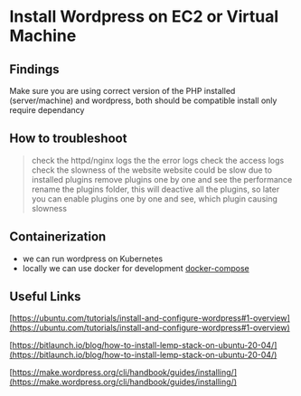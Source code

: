 # Install Wordpress on EC2 or Virtual Machine

## Findings

Make sure you are using correct version of the PHP installed (server/machine) and wordpress, both should be compatible
install only require dependancy

## How to troubleshoot

> check the httpd/nginx logs
> the the error logs
> check the access logs
> check the slowness of the website
> website could be slow due to installed plugins
> remove plugins one by one and see the performance
> rename the plugins folder, this will deactive all the plugins, so later you can enable plugins one by one and see, which plugin causing slowness

## Containerization

- we can run wordpress on Kubernetes
- locally we can use docker for development [docker-compose](docker-compose.yaml)

## Useful Links

[https://ubuntu.com/tutorials/install-and-configure-wordpress#1-overview](https://ubuntu.com/tutorials/install-and-configure-wordpress#1-overview)

[https://bitlaunch.io/blog/how-to-install-lemp-stack-on-ubuntu-20-04/](https://bitlaunch.io/blog/how-to-install-lemp-stack-on-ubuntu-20-04/)

[https://make.wordpress.org/cli/handbook/guides/installing/](https://make.wordpress.org/cli/handbook/guides/installing/)
